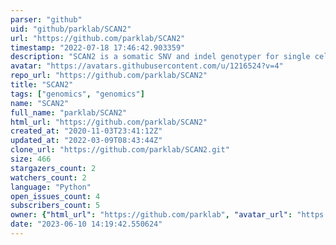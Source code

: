 ```yaml
---
parser: "github"
uid: "github/parklab/SCAN2"
url: "https://github.com/parklab/SCAN2"
timestamp: "2022-07-18 17:46:42.903359"
description: "SCAN2 is a somatic SNV and indel genotyper for single cells amplified by Primary Template-Directed Amplification (PTA)"
avatar: "https://avatars.githubusercontent.com/u/1216524?v=4"
repo_url: "https://github.com/parklab/SCAN2"
title: "SCAN2"
tags: ["genomics", "genomics"]
name: "SCAN2"
full_name: "parklab/SCAN2"
html_url: "https://github.com/parklab/SCAN2"
created_at: "2020-11-03T23:41:12Z"
updated_at: "2022-03-09T08:43:44Z"
clone_url: "https://github.com/parklab/SCAN2.git"
size: 466
stargazers_count: 2
watchers_count: 2
language: "Python"
open_issues_count: 4
subscribers_count: 5
owner: {"html_url": "https://github.com/parklab", "avatar_url": "https://avatars.githubusercontent.com/u/1216524?v=4", "login": "parklab", "type": "Organization"}
date: "2023-06-10 14:19:42.550624"
---
```

